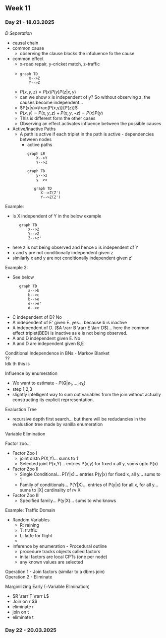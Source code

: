 ## Week 11

### Day 21 - 18.03.2025

_D Seperation_
- causal chain
- common cause
  - observing the clause blocks the infuluence fo the cause
- common effect
  - x-road repair, y-cricket match, z-traffic
  -  
    ```mermaid
    graph TD
        X-->Z
        Y-->Z
    ```
  - $P(x,y,z)=P(x)P(y)P(z|x,y)$
  - can we show x is independent of y? So without observing z, the causes become independent...
  - $P(x|y)=\frac{P(x,y)}{P(z)}$
  - $P(x,y)=P(x,y,z)+P(x,y, \neg z)=P(x)P(y)$
  - This is different form the other cases
  - Observing an effect activates influence between the possible causes
- Active/Inactive Paths
  - A path is active if each triplet in the path is active - dependencies between nodes
    - active paths
      ```mermaid
      graph LR
          X-->Y
          Y-->Z
      ```
      ```mermaid
      graph TD
          y-->z
          y-->x
      ```
      ```mermaid
         graph TD 
            X-->Z(Z')
            Y-->Z(Z')
      ```


Example:
- Is X independent of Y in the below example
  ```mermaid
     graph TD
         X-->Z
         Y-->Z
         Z-->z'
    ```
- here z is not being observed and hence x is independent of Y
- x and y are not conditionally independent given z
- similarly x and y are not conditionally independent given z'




Example 2:
- See below
  ```mermaid
     graph TD
         a-->b
         b-->c
         b-->e
         e-->e'
         d-->e
   ```
- C independent of D? No
- A independent of E' given E. yes... because b is inactive
- A independent of D. ($A \rarr B \rarr E \larr D$)... here the common effect triplet(BED) is inactive as e is not being observed.
- A and D independent given E. No
- A and D are independent given B,E


Conditional Independence in BNs - Markov Blanket \
?? \
Idk th this is


Influence by enumeration
- We want to estimate - $P(Q|e_1,\dots , e_k)$
- step 1,2,3
- slightly intelligent way to sum out variables from the join without actually constructing its explicit reprresentation.



Evalustion Tree
- recursive depth first search... but there will be redudancies in the evalustion tree made by vanilla enumeration


Variable Elimination

Factor zoo...
- Factor Zoo I
  - joint distn P(X,Y)... sums to 1
  - Selected joint P(x,Y)... entries P(x,y) for fixed x all y, sums upto P(x)
- Factor Zoo II
  - Single Conditional... P(Y|x)... entries P(y|x) for fixed x, all y... sums to 1
  - Family of conditionals... P(Y|X)... entries of P(y|x) for all x, for all y... sums to |X| cardinality of rv X
- Factor Zoo III
  - Specified family... P(y|X)... sums to who knows


Example: Traffic Domain
- Random Variables
  - R: raining
  - T: traffic
  - L: latfe for flight
  - 
- Inference by enumeration - Procedural outline
  - procedure tracks objects called factors
  - inital factors are local CPTs (one per node)
  - any known values are selected


Operation 1 - Join factors (similar to a dbms join) \
Operation 2 - Eliminate

Marginilizing Early (=Variable Elimination)
- $R \rarr T \rarr L$
- Join on r $$
- eliminate r
- join on t
- eliminate t


### Day 22 - 20.03.2025


